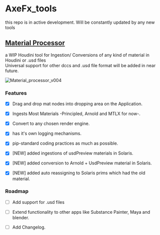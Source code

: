 # AxeFx_tools
this repo is in active development. Will be constantly updated by any new tools



## [Material Processor](scripts/python/Material_Processor)
a WIP Houdini tool for Ingestion/ Conversions of any kind of material in Houdini or .usd files\
Universal support for other dccs and .usd file format will be added in near future.

![Material_processor_v004](https://github.com/Ahmed-Hindy/AxeFx_tools/assets/23151881/0a330312-8809-44bf-b6a9-35e233c57eda)


### Features
- [x] Drag and drop mat nodes into dropping area on the Application.
- [x] Ingests Most Materials -Principled, Arnold and MTLX for now-.
- [x] Convert to any chosen render engine.
- [x] has it's own logging mechanisms.
- [x] pip-standard coding practices as much as possible.
- [x] [NEW] added ingestions of usdPreview materials in Solaris.
- [x] [NEW] added conversion to Arnold + UsdPreview material in Solaris.
- [x] [NEW] added auto reassigning to Solaris prims which had the old material.


### Roadmap
- [ ] Add support for .usd files
- [ ] Extend functionality to other apps like Substance Painter, Maya and blender.
- [ ] Add Changelog.


